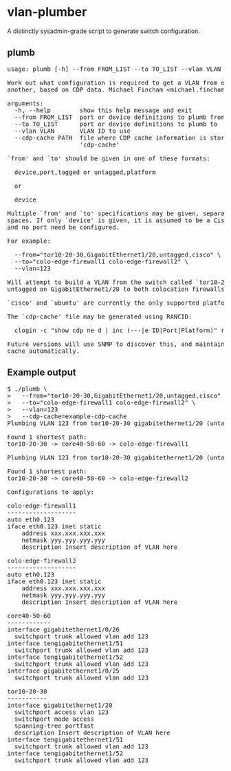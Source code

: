 # vlan-plumber

A distinctly sysadmin-grade script to generate switch configuration.

## plumb

<pre>
usage: plumb [-h] --from FROM_LIST --to TO_LIST --vlan VLAN [--cdp-cache PATH]

Work out what configuration is required to get a VLAN from one place to
another, based on CDP data. Michael Fincham &lt;michael.fincham@catalyst.net.nz&gt;.

arguments:
  -h, --help        show this help message and exit
  --from FROM_LIST  port or device definitions to plumb from
  --to TO_LIST      port or device definitions to plumb to
  --vlan VLAN       VLAN ID to use
  --cdp-cache PATH  file where CDP cache information is stored, defaults to
                    'cdp-cache'

`from' and `to' should be given in one of these formats:

  device,port,tagged or untagged,platform

  or

  device

Multiple `from' and `to' specifications may be given, separated by
spaces. If only `device' is given, it is assumed to be a Cisco device
and no port need be configured.

For example:

  --from="tor10-20-30,GigabitEthernet1/20,untagged,cisco" \
  --to="colo-edge-firewall1 colo-edge-firewall2" \
  --vlan=123

Will attempt to build a VLAN from the switch called `tor10-20-30',
untagged on GigabitEthernet1/20 to both colocation firewalls.

`cisco' and `ubuntu' are currently the only supported platforms.

The `cdp-cache' file may be generated using RANCID:

  clogin -c "show cdp ne d | inc (---|e ID|Port|Platform)" router [router...] > cdp-cache

Future versions will use SNMP to discover this, and maintain a local
cache automatically.
</pre>

## Example output

<pre>
$ ./plumb \
>   --from="tor10-20-30,GigabitEthernet1/20,untagged,cisco" \
>   --to="colo-edge-firewall1 colo-edge-firewall2" \
>   --vlan=123
>   --cdp-cache=example-cdp-cache
Plumbing VLAN 123 from tor10-20-30 gigabitethernet1/20 (untagged) to colo-edge-firewall1 (tagged)...

Found 1 shortest path:
tor10-20-30 -> core40-50-60 -> colo-edge-firewall1

Plumbing VLAN 123 from tor10-20-30 gigabitethernet1/20 (untagged) to colo-edge-firewall2 (tagged)...

Found 1 shortest path:
tor10-20-30 -> core40-50-60 -> colo-edge-firewall2

Configurations to apply:

colo-edge-firewall1
-------------------
auto eth0.123
iface eth0.123 inet static
    address xxx.xxx.xxx.xxx
    netmask yyy.yyy.yyy.yyy
    description Insert description of VLAN here

colo-edge-firewall2
-------------------
auto eth0.123
iface eth0.123 inet static
    address xxx.xxx.xxx.xxx
    netmask yyy.yyy.yyy.yyy
    description Insert description of VLAN here

core40-50-60
------------
interface gigabitethernet1/0/26
  switchport trunk allowed vlan add 123
interface tengigabitethernet1/51
  switchport trunk allowed vlan add 123
interface tengigabitethernet1/52
  switchport trunk allowed vlan add 123
interface gigabitethernet1/0/25
  switchport trunk allowed vlan add 123

tor10-20-30
-----------
interface gigabitethernet1/20
  switchport access vlan 123
  switchport mode access
  spanning-tree portfast
  description Insert description of VLAN here
interface tengigabitethernet1/51
  switchport trunk allowed vlan add 123
interface tengigabitethernet1/52
  switchport trunk allowed vlan add 123
</pre>
